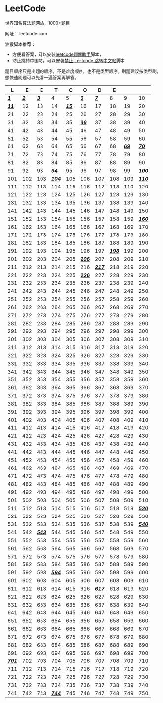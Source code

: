 # LeetCode

世界知名算法题网站，1000+题目

网址： leetcode.com

油猴脚本推荐：  
- 方便看答案，可以安装[leetcode题解助手](https://greasyfork.org/zh-CN/scripts/386679)脚本，  
- 防止跳转中国站，可以安装[禁止 Leetcode 跳转中文站](https://greasyfork.org/zh-CN/scripts/408371)脚本

题目顺序只是出题的顺序，不是难度顺序，也不是类型顺序。刷题建议按类型刷，想快速刷题可以先看一遍答案再解答。

|L|E|E|T|C|O|D|E|||
| ---- | ---- | ---- | ---- | ---- | ---- | ---- | ---- | ---- | ---- |
|[***1***](1)|[***2***](2)|[***3***](3)|4|5|[***6***](6)|[***7***](7)|8|9|10|
|[***11***](11)|12|13|14|[***15***](15)|16|17|18|19|20|
|21|22|23|24|25|26|27|28|29|30|
|31|32|33|34|35|[***36***](36)|37|38|39|40|
|41|42|43|44|45|46|47|48|49|50|
|51|52|53|54|55|56|57|58|59|60|
|61|62|63|64|65|66|67|68|[***69***](69)|[***70***](70)|
|71|72|73|74|75|76|77|78|79|80|
|81|82|83|84|85|86|87|88|89|90|
|91|92|93|[***94***](94)|95|96|97|98|99|[***100***](100)|
|101|102|103|[***104***](104)|105|106|107|108|109|[***110***](110)|
|111|112|113|114|115|116|117|118|119|120|
|121|122|123|124|125|126|127|128|129|130|
|131|132|133|134|135|136|137|138|139|140|
|141|142|143|144|145|146|147|148|149|150|
|151|152|153|154|155|156|157|158|159|[***160***](160)|
|161|162|163|164|165|166|167|168|169|170|
|171|172|173|174|175|176|177|178|179|180|
|181|182|183|184|185|186|187|188|189|190|
|191|192|193|194|195|196|197|[***198***](198)|199|200|
|201|202|203|204|205|[***206***](206)|207|208|209|210|
|211|212|213|214|215|216|[***217***](217)|218|219|220|
|221|222|223|224|225|[***226***](226)|227|228|229|230|
|231|232|233|234|235|236|237|238|239|240|
|241|242|243|244|245|246|247|248|249|250|
|251|252|253|254|255|256|257|258|259|260|
|261|262|263|264|265|266|267|268|269|270|
|271|272|273|274|275|276|277|278|279|280|
|281|282|283|284|285|286|287|288|289|290|
|291|292|293|294|295|296|297|298|299|300|
|301|302|303|304|305|306|307|308|309|310|
|311|312|313|314|315|316|317|318|319|320|
|321|322|323|324|325|326|327|328|329|330|
|331|332|333|334|335|336|337|338|339|340|
|341|342|343|344|345|346|347|348|349|350|
|351|352|353|354|355|356|357|358|359|360|
|361|362|363|364|365|366|367|368|369|370|
|371|372|373|374|375|376|377|378|379|380|
|381|382|383|384|385|386|387|388|389|390|
|391|392|393|394|395|396|397|398|399|400|
|401|402|403|404|405|406|407|408|409|410|
|411|412|413|414|415|416|417|418|419|420|
|421|422|423|424|425|426|427|428|429|430|
|431|432|433|434|435|436|437|438|439|440|
|441|442|443|444|445|446|447|448|449|450|
|451|452|453|454|455|456|457|458|459|460|
|461|462|463|464|465|466|467|468|469|470|
|471|472|473|474|475|476|477|478|479|480|
|481|482|483|484|485|486|487|488|489|490|
|491|492|493|494|495|496|497|498|499|500|
|501|502|503|504|505|506|507|508|509|510|
|511|512|513|514|515|516|517|518|519|[***520***](520)|
|521|522|523|524|525|526|527|528|529|530|
|531|532|533|534|535|536|537|538|539|[***540***](540)|
|541|542|[***543***](543)|544|545|546|547|548|549|550|
|551|552|553|554|555|556|557|558|559|560|
|561|562|563|564|565|566|567|568|569|570|
|571|572|573|574|575|576|577|578|579|580|
|581|582|583|584|585|586|587|588|589|590|
|591|592|593|[***594***](594)|595|596|597|598|599|600|
|601|602|603|604|605|606|607|608|609|610|
|611|612|613|614|615|616|[***617***](617)|618|619|620|
|621|622|623|624|625|626|627|628|629|630|
|631|632|633|634|635|636|637|638|639|640|
|641|642|643|644|645|646|647|648|649|650|
|651|652|653|654|655|656|657|658|659|660|
|661|662|663|664|665|666|667|668|669|670|
|671|672|673|674|675|676|677|678|679|680|
|681|682|683|684|685|686|687|688|689|690|
|691|692|693|694|695|696|697|698|699|700|
|[***701***](701)|702|703|704|705|706|707|708|709|710|
|711|712|713|714|715|716|717|718|719|720|
|721|722|723|724|725|726|727|728|729|730|
|731|732|733|734|735|736|737|738|739|740|
|741|742|743|[***744***](744)|745|746|747|748|749|750|